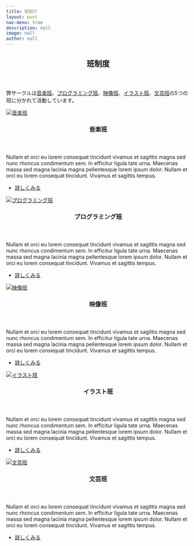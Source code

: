 ```yaml
---
title: 班紹介
layout: post
nav-menu: true
description: null
image: null
author: null
---
```


<!-- Main -->
<div id="main">

<!-- One -->
<section id="one">
	<div class="inner">
		<header class="major">
			<h2>班制度</h2>
		</header>
		<p>
        弊サークルは<a href="./2017/04/05/composers.html">音楽班</a>、<a href="./2017/04/04/programmers.html">プログラミング班</a>、<a href="./2017/04/03/video_producers.html">映像班</a>、<a href="./2017/04/02/artists.html">イラスト班</a>、<a href="./2017/04/01/writers.html">文芸班</a>の5つの班に分かれて活動しています。
        </p>
	</div>
</section>

<!-- Two -->
<section id="two" class="spotlights">
	<section>
		<a href="./2017/04/05/composers.html" class="image">
			<img src="assets/images/groups/composers.png" alt="音楽班" data-position="center center" />
		</a>
		<div class="content">
			<div class="inner">
				<header class="major">
					<h3>音楽班</h3>
				</header>
				<p>Nullam et orci eu lorem consequat tincidunt vivamus et sagittis magna sed nunc rhoncus condimentum sem. In efficitur ligula tate urna. Maecenas massa sed magna lacinia magna pellentesque lorem ipsum dolor. Nullam et orci eu lorem consequat tincidunt. Vivamus et sagittis tempus.</p>
				<ul class="actions">
					<li><a href="./2017/04/05/composers.html" class="button">詳しくみる</a></li>
				</ul>
			</div>
		</div>
	</section>
	<section>
		<a href="./2017/04/04/programmers.html" class="image">
			<img src="assets/images/groups/programmers.png" alt="プログラミング班" data-position="top center" />
		</a>
		<div class="content">
			<div class="inner">
				<header class="major">
					<h3>プログラミング班</h3>
				</header>
				<p>Nullam et orci eu lorem consequat tincidunt vivamus et sagittis magna sed nunc rhoncus condimentum sem. In efficitur ligula tate urna. Maecenas massa sed magna lacinia magna pellentesque lorem ipsum dolor. Nullam et orci eu lorem consequat tincidunt. Vivamus et sagittis tempus.</p>
				<ul class="actions">
					<li><a href="./2017/04/04/programmers.html" class="button">詳しくみる</a></li>
				</ul>
			</div>
		</div>
	</section>
	<section>
		<a href="./2017/04/03/video_producers.html" class="image">
			<img src="assets/images/groups/video_producers.png" alt="映像班" data-position="25% 25%" />
		</a>
		<div class="content">
			<div class="inner">
				<header class="major">
					<h3>映像班</h3>
				</header>
				<p>Nullam et orci eu lorem consequat tincidunt vivamus et sagittis magna sed nunc rhoncus condimentum sem. In efficitur ligula tate urna. Maecenas massa sed magna lacinia magna pellentesque lorem ipsum dolor. Nullam et orci eu lorem consequat tincidunt. Vivamus et sagittis tempus.</p>
				<ul class="actions">
					<li><a href="./2017/04/03/video_producers.html" class="button">詳しくみる</a></li>
				</ul>
			</div>
		</div>
	</section>
    <section>
		<a href="./2017/04/02/artists.html" class="image">
			<img src="assets/images/groups/artists.png" alt="イラスト班" data-position="center center" />
		</a>
		<div class="content">
			<div class="inner">
				<header class="major">
					<h3>イラスト班</h3>
				</header>
				<p>Nullam et orci eu lorem consequat tincidunt vivamus et sagittis magna sed nunc rhoncus condimentum sem. In efficitur ligula tate urna. Maecenas massa sed magna lacinia magna pellentesque lorem ipsum dolor. Nullam et orci eu lorem consequat tincidunt. Vivamus et sagittis tempus.</p>
				<ul class="actions">
					<li><a href="./2017/04/02/artists.html" class="button">詳しくみる</a></li>
				</ul>
			</div>
		</div>
	</section>
    <section>
		<a href="./2017/04/01/writers.html" class="image">
			<img src="assets/images/groups/writers.png" alt="文芸班" data-position="center center" />
		</a>
		<div class="content">
			<div class="inner">
				<header class="major">
					<h3>文芸班</h3>
				</header>
				<p>Nullam et orci eu lorem consequat tincidunt vivamus et sagittis magna sed nunc rhoncus condimentum sem. In efficitur ligula tate urna. Maecenas massa sed magna lacinia magna pellentesque lorem ipsum dolor. Nullam et orci eu lorem consequat tincidunt. Vivamus et sagittis tempus.</p>
				<ul class="actions">
					<li><a href="./2017/04/01/writers.html" class="button">詳しくみる</a></li>
				</ul>
			</div>
		</div>
	</section>
</section>

</div>

